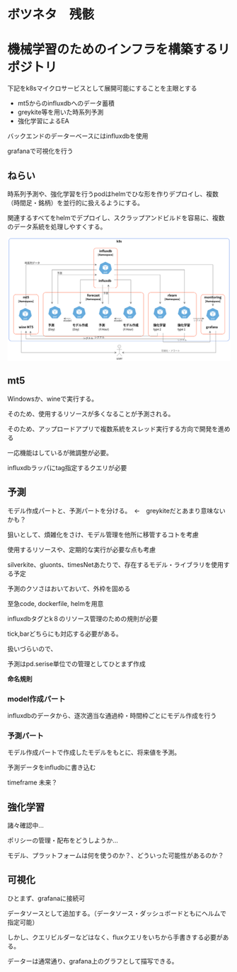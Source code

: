 # ボツネタ　残骸

# 機械学習のためのインフラを構築するリポジトリ

下記をk8sマイクロサービスとして展開可能にすることを主眼とする

- mt5からのinfluxdbへのデータ蓄積
- greykite等を用いた時系列予測
- 強化学習によるEA

バックエンドのデーターベースにはinfluxdbを使用

grafanaで可視化を行う

## ねらい

時系列予測や、強化学習を行うpodはhelmでひな形を作りデプロイし、複数（時間足・銘柄）を並行的に扱えるようにする。

関連するすべてをhelmでデプロイし、スクラップアンドビルドを容易に、複数のデータ系統を処理しやすくする。


![concept pic](docs/img/concept_k8.png)

## mt5

Windowsか、wineで実行する。

そのため、使用するリソースが多くなることが予測される。

そのため、アップロードアプリで複数系統をスレッド実行する方向で開発を進める

一応機能はしているが微調整が必要。

influxdbラッパにtag指定するクエリが必要

## 予測

モデル作成パートと、予測パートを分ける。　←　greykiteだとあまり意味ないかも？

狙いとして、煩雑化をさけ、モデル管理を他所に移管するコトを考慮

使用するリソースや、定期的な実行が必要な点も考慮

silverkite、gluonts、timesNetあたりで、存在するモデル・ライブラリを使用する予定

予測のクソさはおいておいて、外枠を固める

至急code, dockerfile, helmを用意

influxdbタグとk８のリソース管理のための規則が必要

tick,barどちらにも対応する必要がある。

扱いづらいので、

予測はpd.serise単位での管理としてひとまず作成

**命名規則**

### model作成パート

influxdbのデータから、逐次適当な通過枠・時間枠ごとにモデル作成を行う


### 予測パート

モデル作成パートで作成したモデルをもとに、将来値を予測。

予測データをinfludbに書き込む

timeframe 未来？



## 強化学習

諸々確認中…

ポリシーの管理・配布をどうしようか…

モデル、プラットフォームは何を使うのか？、どういった可能性があるのか？

## 可視化

ひとまず、grafanaに接続可

データソースとして追加する。（データソース・ダッシュボードともにヘルムで指定可能）



しかし、クエリビルダーなどはなく、fluxクエリをいちから手書きする必要がある。

データーは通常通り、grafana上のグラフとして描写できる。
